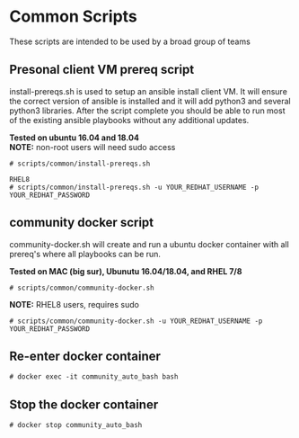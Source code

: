 # Common Scripts

These scripts are intended to be used by a broad group of teams

## Presonal client VM prereq script

install-prereqs.sh is used to setup an ansible install client VM.   It will ensure the correct version of ansible is installed and it will add python3 and several python3 libraries.  After the script complete you should be able to run most of the existing ansible playbooks without any additional updates.  

**Tested on ubuntu 16.04 and 18.04**  
**NOTE:** non-root users will need sudo access

```
# scripts/common/install-prereqs.sh

RHEL8
# scripts/common/install-prereqs.sh -u YOUR_REDHAT_USERNAME -p YOUR_REDHAT_PASSWORD
```

## community docker script
community-docker.sh will create and run a ubuntu docker container with all prereq's where all playbooks can be run.

**Tested on MAC (big sur), Ubunutu 16.04/18.04, and RHEL 7/8**

```
# scripts/common/community-docker.sh
```

**NOTE:** RHEL8 users, requires sudo

```
# scripts/common/community-docker.sh -u YOUR_REDHAT_USERNAME -p YOUR_REDHAT_PASSWORD
```

## Re-enter docker container

```
# docker exec -it community_auto_bash bash
```

## Stop the docker container

```
# docker stop community_auto_bash
```